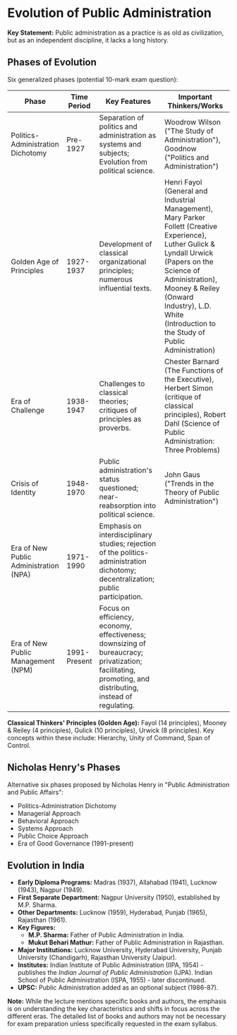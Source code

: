 # Evolution of Public Administration

**Key Statement:** Public administration as a practice is as old as civilization, but as an independent discipline, it lacks a long history.

## Phases of Evolution

Six generalized phases (potential 10-mark exam question):

| Phase                     | Time Period     | Key Features                                                                                                  | Important Thinkers/Works                                                                        |
|--------------------------|-----------------|-------------------------------------------------------------------------------------------------------------|-------------------------------------------------------------------------------------------------|
| Politics-Administration Dichotomy | Pre-1927       | Separation of politics and administration as systems and subjects; Evolution from political science. | Woodrow Wilson ("The Study of Administration"), Goodnow ("Politics and Administration")          |
| Golden Age of Principles  | 1927-1937       | Development of classical organizational principles; numerous influential texts.                             | Henri Fayol (General and Industrial Management), Mary Parker Follett (Creative Experience), Luther Gulick & Lyndall Urwick (Papers on the Science of Administration), Mooney & Reiley (Onward Industry),  L.D. White (Introduction to the Study of Public Administration)                                   |
| Era of Challenge         | 1938-1947       | Challenges to classical theories; critiques of principles as proverbs.                                  | Chester Barnard (The Functions of the Executive), Herbert Simon (critique of classical principles), Robert Dahl (Science of Public Administration: Three Problems)                                        |
| Crisis of Identity       | 1948-1970       | Public administration's status questioned; near-reabsorption into political science.                     | John Gaus ("Trends in the Theory of Public Administration")                                       |
| Era of New Public Administration (NPA) | 1971-1990       | Emphasis on interdisciplinary studies; rejection of the politics-administration dichotomy; decentralization; public participation. |                                                                                                 |
| Era of New Public Management (NPM) | 1991-Present    | Focus on efficiency, economy, effectiveness; downsizing of bureaucracy; privatization; facilitating, promoting, and distributing, instead of regulating. |                                                                                                 |


**Classical Thinkers' Principles (Golden Age):**  Fayol (14 principles), Mooney & Reiley (4 principles), Gulick (10 principles), Urwick (8 principles).  Key concepts within these include: Hierarchy, Unity of Command, Span of Control.


## Nicholas Henry's Phases

Alternative six phases proposed by Nicholas Henry in "Public Administration and Public Affairs":

* Politics-Administration Dichotomy
* Managerial Approach
* Behavioral Approach
* Systems Approach
* Public Choice Approach
* Era of Good Governance (1991-present)


## Evolution in India

* **Early Diploma Programs:** Madras (1937), Allahabad (1941), Lucknow (1943), Nagpur (1949).
* **First Separate Department:** Nagpur University (1950), established by M.P. Sharma.
* **Other Departments:** Lucknow (1959), Hyderabad, Punjab (1965), Rajasthan (1961).
* **Key Figures:**
    * **M.P. Sharma:** Father of Public Administration in India.
    * **Mukut Behari Mathur:** Father of Public Administration in Rajasthan.
* **Major Institutions:** Lucknow University, Hyderabad University, Punjab University (Chandigarh), Rajasthan University (Jaipur).
* **Institutes:** Indian Institute of Public Administration (IIPA, 1954) - publishes the *Indian Journal of Public Administration* (IJPA).  Indian School of Public Administration (ISPA, 1955) - later discontinued.
* **UPSC:** Public Administration added as an optional subject (1986-87).


**Note:** While the lecture mentions specific books and authors,  the emphasis is on understanding the key characteristics and shifts in focus across the different eras.  The detailed list of books and authors may not be necessary for exam preparation unless specifically requested in the exam syllabus.
